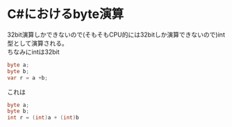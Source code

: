 # C#におけるbyte演算
32bit演算しかできないので(そもそもCPU的には32bitしか演算できないので)int型として演算される。  
ちなみにintは32bit
```cs
byte a;
byte b;
var r = a +b;
```
これは
```cs
byte a;
byte b;
int r = (int)a + (int)b 
```
